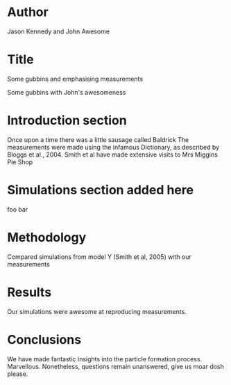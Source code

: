 # Author
Jason Kennedy and John Awesome

# Title
Some gubbins and emphasising measurements

Some gubbins with John's awesomeness


# Introduction section
Once upon a time there was a little sausage called Baldrick
The measurements were made using the infamous Dictionary, as described by Bloggs et al., 2004.
Smith et al have made extensive visits to Mrs Miggins Pie Shop

# Simulations section added here

foo bar

# Methodology
Compared simulations from model Y (Smith et al, 2005) with our measurements

# Results
Our simulations were awesome at reproducing measurements.

# Conclusions
We have made fantastic insights into the particle formation process. Marvellous.
Nonetheless, questions remain unanswered, give us moar dosh please.

